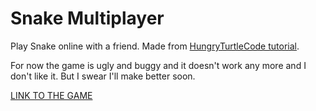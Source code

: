 # Snake Multiplayer

Play Snake online with a friend.
Made from [HungryTurtleCode tutorial](https://github.com/HungryTurtleCode/multiplayerSnake).

For now the game is ugly and buggy and it doesn't work any more and I don't like it.
But I swear I'll make better soon.

[LINK TO THE GAME](https://uspectacle.github.io/Zamour_web/frontend/index.html)
